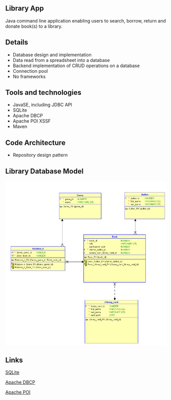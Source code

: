 ## Library App

Java command line application enabling users to search, borrow, return and donate book(s) to a library.

## Details

- Database design and implementation
- Data read from a spreadsheet into a database
- Backend implementation of CRUD operations on a database
- Connection pool
- No frameworks

## Tools and technologies

- JavaSE, including JDBC API
- SQLite
- Apache DBCP
- Apache POI XSSF
- Maven

## Code Architecture

- Repository design pattern

## Library Database Model

<img src="resources/db_model.PNG">

## Links

[SQLite](https://webpack.js.org/)

[Apache DBCP](http://commons.apache.org/proper/commons-dbcp/)

[Apache POI](https://poi.apache.org/apidocs/dev/org/apache/poi/xssf/usermodel/)
